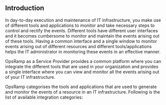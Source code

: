 ## Introduction
In day-to-day execution and maintenance of IT Infrastructure, you make use of different tools and applications to monitor and take necessary steps to control and rectify the events. Different tools have different user interfaces and it becomes cumbersome to monitor and maintain the events arising out of these tools. Having a common interface and a single window to monitor events arising out of different resources and different tools/applications helps the IT administrator in monitoring these events in an effective manner.

OpsRamp as a Service Provider provides a common platform where you can integrate the different tools that are used in your organization and provides a single interface where you can view and monitor all the events arising out of your IT infrastructure.

OpsRamp categorises the tools and applications that are used to generate and monitor the events of a resource in an IT infrastructure. Following is the list of available integration categories:
